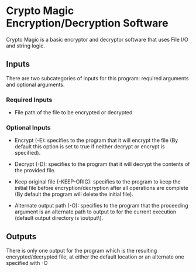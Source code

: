 # Crypto Magic Encryption/Decryption Software

Crypto Magic is a basic encryptor and decryptor software that uses File I/O and string logic. 

## Inputs

There are two subcategories of inputs for this program: required arguments and optional arguments.

### Required Inputs
- File path of the file to be encrypted or decrypted

### Optional Inputs
- Encrypt (-E): specifies to the program that it will encrypt the file (By default this option is set to true if neither decrypt or encrypt is specified).

- Decrypt (-D): specifies to the program that it will decrypt the contents of the provided file.

- Keep original file (-KEEP-ORIG): specifies to the program to keep the initial file before encryption/decryption after all operations are complete (By default the program will delete the initial file).

- Alternate output path (-O): specifies to the program that the proceeding argument is an alternate path to output to for the current execution (default output directory is \output\\). 

## Outputs

There is only one output for the program which is the resulting encrypted/decrypted file, at either the default location or an alternate one specified with -O